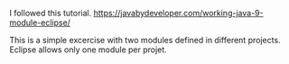 I followed this tutorial.
https://javabydeveloper.com/working-java-9-module-eclipse/

This is a simple excercise with two modules defined in different projects. 
Eclipse allows only one module per projet.
